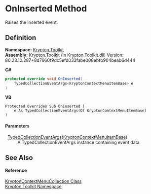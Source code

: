 # OnInserted Method


Raises the Inserted event.



## Definition
**Namespace:** <a href="79d2eac2-21f4-54ff-7552-b20c33c30600.md">Krypton.Toolkit</a>  
**Assembly:** Krypton.Toolkit (in Krypton.Toolkit.dll) Version: 80.23.10.287+8d7660f9dc5efd033fabe008ebfb904beab6d444

**C#**
``` C#
protected override void OnInserted(
	TypedCollectionEventArgs<KryptonContextMenuItemBase> e
)
```
**VB**
``` VB
Protected Overrides Sub OnInserted ( 
	e As TypedCollectionEventArgs(Of KryptonContextMenuItemBase)
)
```



#### Parameters
<dl><dt>  <a href="1650d1ab-864b-d3c7-88dd-0927a8a7d830.md">TypedCollectionEventArgs</a>(<a href="7d97c419-819b-74c1-360f-af4d4ae026d9.md">KryptonContextMenuItemBase</a>)</dt><dd>A TypedCollectionEventArgs instance containing event data.</dd></dl>

## See Also


#### Reference
<a href="ef691a59-a629-4124-072f-a4482a53f4ea.md">KryptonContextMenuCollection Class</a>  
<a href="79d2eac2-21f4-54ff-7552-b20c33c30600.md">Krypton.Toolkit Namespace</a>  
